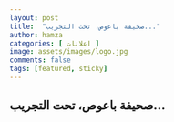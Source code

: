 ```yaml
---
layout: post
title:  "صحيفة باعوص، تحت التجريب..."
author: hamza
categories: [ اعلانات ]
image: assets/images/logo.jpg
comments: false
tags: [featured, sticky]
---
```


## صحيفة باعوص، تحت التجريب...
